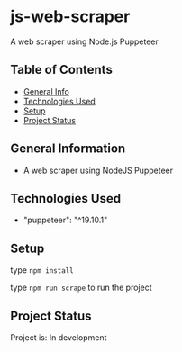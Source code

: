 # js-web-scraper
A web scraper using Node.js Puppeteer

## Table of Contents
* [General Info](#general-information)
* [Technologies Used](#technologies-used)
* [Setup](#setup)
* [Project Status](#project-status)

## General Information
- A web scraper using NodeJS Puppeteer

## Technologies Used
- "puppeteer": "^19.10.1"

## Setup

type `npm install`

type `npm run scrape` to run the project


## Project Status
Project is: In development

